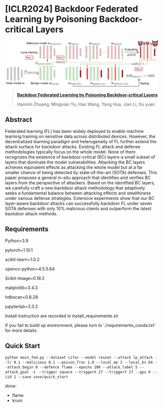 # [ICLR2024] Backdoor Federated Learning by Poisoning Backdoor-critical Layers

<p align="center"><img src="./figs/lsa.jpg" width="800"/></p>

> **[Backdoor Federated Learning by Poisoning Backdoor-critical Layers](https://openreview.net/pdf?id=AJBGSVSTT2)**
>
> Haomin Zhuang, Mingxian Yu, Hao Wang, Yang Hua, Jian Li, Xu yuan


## Abstract
Federated learning (FL) has been widely deployed to enable machine learning training on sensitive data across distributed devices. However, the decentralized learning paradigm and heterogeneity of FL further extend the attack surface for backdoor attacks. Existing FL attack and defense methodologies typically focus on the whole model. None of them recognizes the existence of backdoor-critical (BC) layers-a small subset of layers that dominate the model vulnerabilities. Attacking the BC layers achieves equivalent effects as attacking the whole model but at a far smaller chance of being detected by state-of-the-art (SOTA) defenses. This paper proposes a general in-situ approach that identifies and verifies BC layers from the perspective of attackers. Based on the identified BC layers, we carefully craft a new backdoor attack methodology that adaptively seeks a fundamental balance between attacking effects and stealthiness under various defense strategies. Extensive experiments show that our BC layer-aware backdoor attacks can successfully backdoor FL under seven SOTA defenses with only 10% malicious clients and outperform the latest backdoor attack methods.
## Requirements
Python=3.9

pytorch=1.10.1

scikit-learn=1.0.2

opencv-python=4.5.5.64

Scikit-Image=0.19.2

matplotlib=3.4.3

hdbscan=0.8.28

jupyterlab=3.3.2

Install instruction are recorded in install_requirements.sh

If you fail to build up environment, please turn to './requirements_conda.txt' for more details.

## Quick Start

```
python main_fed.py --dataset cifar --model resnet --attack lp_attack --lr 0.1 --malicious 0.1 --poison_frac 1.0 --local_ep 2 --local_bs 64 --attack_begin 0 --defence flame --epochs 200 --attack_label 5 --attack_goal -1 --trigger square --triggerX 27 --triggerY 27 --gpu 0 --iid 1 --save save/quick_start
```


done:
- flame
- krum
